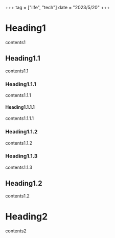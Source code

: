 +++
tag = ["life", "tech"]
date = "2023/5/20"
+++

# Heading1

contents1

## Heading1.1

contents1.1

### Heading1.1.1

contents1.1.1

#### Heading1.1.1.1

contents1.1.1.1

### Heading1.1.2

contents1.1.2

### Heading1.1.3

contents1.1.3

## Heading1.2

contents1.2

# Heading2

contents2